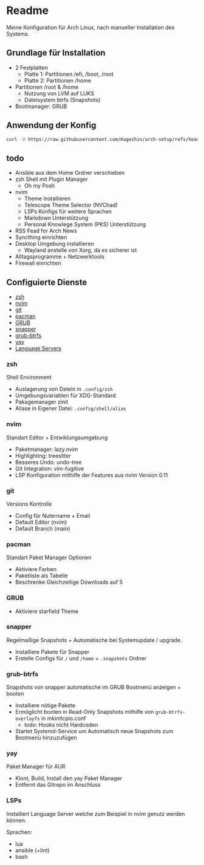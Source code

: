 # Readme

Meine Konfiguration für Arch Linux, nach manueller Installation des Systems.

## Grundlage für Installation

- 2 Festplatten
    - Platte 1: Partitionen /efi, /boot, /root
    - Platte 2: Partitionen /home
- Partitionen /root & /home
    - Nutzung von LVM auf LUKS
    - Dateisystem btrfs (Snapshots)
- Bootmanager: GRUB

## Anwendung der Konfig

```sh
curl -O https://raw.githubusercontent.com/Kageshin/arch-setup/refs/heads/main/bootstrap.sh | bash
```

## todo

- Ansible aus dem Home Ordner verschieben
- zsh Shell mit Plugin Manager
    - Oh my Posh
- nvim
    - Theme Installieren
    - Telescope Theme Selector (NVChad)
    - LSPs Konfigs für weitere Sprachen
    - Markdown Unterstützung
    - Personal Knowlege System (PKS) Unterstützung
- RSS Fead for Arch News
- Syncthing einrichten
- Desktop Umgebung installieren
    - Wayland anstelle von Xorg, da es sicherer ist
- Alltagsprogramme + Netzwerktools
- Firewall einrichten

## Configuierte Dienste

- [zsh](#zsh)
- [nvim](#nvim)
- [git](#git)
- [pacman](#pacman)
- [GRUB](#grub)
- [snapper](#snapper)
- [grub-btrfs](#grub-btrfs)
- [yay](#yay)
- [Language Servers](#lsps)

### zsh

Shell Environment

- Auslagerung von Datein in `.config/zsh`
- Umgebungsvariablen für XDG-Standard
- Pakagemanager zinit
- Aliase in Eigener Datei: `.config/shell/alias`

### nvim

Standart Editor + Entwiklungsumgebung

- Paketmanager: lazy.nvim
- Highlighting: treesitter
- Besseres Undo: undo-tree
- Git Integration: vim-fugitive
- LSP Konfiguration mithilfe der Features aus nvim Version 0.11

### git

Versions Kontrolle

- Config für Nutername + Email
- Default Editor (nvim)
- Default Branch (main)

### pacman

Standart Paket Manager Optionen

- Aktiviere Farben
- Paketliste als Tabelle
- Beschrenke Gleichzeitige Downloads auf 5

### GRUB

- Aktiviere starfield Theme

### snapper

Regelmaßige Snapshots + Automatische bei Systemupdate / upgrade.

- Installiere Pakete für Snapper
- Erstelle Configs für `/` und `/home` + `.snapshots` Ordner

### grub-btrfs

Snapshots von snapper automatische im GRUB Bootmenü anzeigen + booten

- Installiere nötige Pakete
- Ermöglicht booten in Read-Only Snapshots mithilfe von `grub-btrfs-overlayfs` in mkinitcpio.conf
    - todo: Hooks nicht Hardcoden
- Startet Systemd-Service um Automatisch neue Snapshots zum Bootmenü hinzuzufügen

### yay

Paket Manager für AUR

- Klont, Build, Install den yay Paket Manager
- Entfernt das Gitrepo im Anschluss

### LSPs

Installiert Language Server welche zum Beispiel in nvim genutz werden können.

Sprachen:
- lua
- ansible (+lint)
- bash
